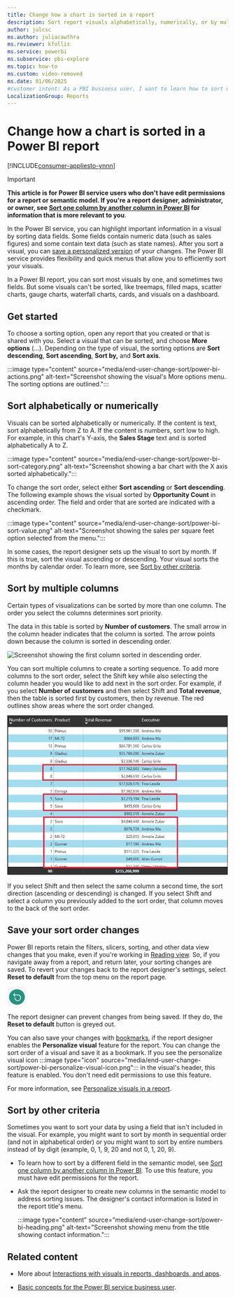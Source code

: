 ```yaml
---
title: Change how a chart is sorted in a report
description: Sort report visuals alphabetically, numerically, or by multiple columns in Power BI service, and learn how to save your changes.
author: julcsc
ms.author: juliacawthra
ms.reviewer: kfollis
ms.service: powerbi
ms.subservice: pbi-explore
ms.topic: how-to
ms.custom: video-removed
ms.date: 01/06/2025
#customer intent: As a PBI business user, I want to learn how to sort my report visuals so that they look the way I like and are easier to interpret. 
LocalizationGroup: Reports
---
```


# Change how a chart is sorted in a Power BI report

[!INCLUDE[consumer-appliesto-ynnn](../includes/consumer-appliesto-ynnn.md)]

> [!IMPORTANT]
> **This article is for Power BI service users who don't have edit permissions for a report or semantic model. If you're a report designer, administrator, or owner, see [Sort one column by another column in Power BI](../create-reports/desktop-sort-by-column.md) for information that is more relevant to you**.

In the Power BI service, you can highlight important information in a visual by sorting data fields. Some fields contain numeric data (such as sales figures) and some contain text data (such as state names). After you sort a visual, you can [save a personalized version](#save-your-sort-order-changes) of your changes. The Power BI service provides flexibility and quick menus that allow you to efficiently sort your visuals.

In a Power BI report, you can sort most visuals by one, and sometimes two fields. But some visuals can't be sorted, like treemaps, filled maps, scatter charts, gauge charts, waterfall charts, cards, and visuals on a dashboard.

## Get started

To choose a sorting option, open any report that you created or that is shared with you. Select a visual that can be sorted, and choose **More options** (...). Depending on the type of visual, the sorting options are **Sort descending**, **Sort ascending**, **Sort by,** and **Sort axis**.

:::image type="content" source="media/end-user-change-sort/power-bi-actions.png" alt-text="Screenshot showing the visual's More options menu. The sorting options are outlined.":::

## Sort alphabetically or numerically

Visuals can be sorted alphabetically or numerically. If the content is text, sort alphabetically from Z to A. If the content is numbers, sort low to high. For example, in this chart's Y-axis, the **Sales Stage** text and is sorted alphabetically A to Z.

:::image type="content" source="media/end-user-change-sort/power-bi-sort-category.png" alt-text="Screenshot showing a bar chart with the X axis sorted alphabetically.":::

To change the sort order, select either **Sort ascending** or **Sort descending**. The following example shows the visual sorted by **Opportunity Count** in ascending order. The field and order that are sorted are indicated with a checkmark.

:::image type="content" source="media/end-user-change-sort/power-bi-sort-value.png" alt-text="Screenshot showing the sales per square feet option selected from the menu.":::

In some cases, the report designer sets up the visual to sort by month. If this is true, sort the visual ascending or descending. Your visual sorts the months by calendar order. To learn more, see [Sort by other criteria](#sort-by-other-criteria).

## Sort by multiple columns

Certain types of visualizations can be sorted by more than one column. The order you select the columns determines sort priority. 

The data in this table is sorted by **Number of customers**. The small arrow in the column header indicates that the column is sorted. The arrow points down because the column is sorted in descending order.

![Screenshot showing the first column sorted in descending order.](media/end-user-change-sort/power-bi-sort-column.png)

You can sort multiple columns to create a sorting sequence. To add more columns to the sort order, select the Shift key while also selecting the column header you would like to add next in the sort order. For example, if you select **Number of customers** and then select Shift and **Total revenue**, then the table is sorted first by customers, then by revenue. The red outlines show areas where the sort order changed.

![Screenshot showing a table sorted by two columns. Red outlines show changes.](media/end-user-change-sort/power-bi-sort-second.png)

If you select Shift and then select the same column a second time, the sort direction (ascending or descending) is changed. If you select Shift and select a column you previously added to the sort order, that column moves to the back of the sort order.

## Save your sort order changes

Power BI reports retain the filters, slicers, sorting, and other data view changes that you make, even if you're working in [Reading view](end-user-reading-view.md#reading-view). So, if you navigate away from a report, and return later, your sorting changes are saved. To revert your changes back to the report designer's settings, select **Reset to default** from the top menu on the report page.

![Screenshot showing the reset to default button.](media/end-user-change-sort/power-bi-reset-green.png)

The report designer can prevent changes from being saved. If they do, the **Reset to default** button is greyed out.

You can also save your changes with [bookmarks](end-user-bookmarks.md), if the report designer enables the **Personalize visual** feature for the report. You can change the sort order of a visual and save it as a bookmark. If you see the personalize visual icon :::image type="icon" source="media/end-user-change-sort/power-bi-personalize-visual-icon.png"::: in the visual's header, this feature is enabled. You don't need edit permissions to use this feature.

For more information, see [Personalize visuals in a report](end-user-personalize-visuals.md).

## Sort by other criteria

Sometimes you want to sort your data by using a field that isn't included in the visual. For example, you might want to sort by month in sequential order (and not in alphabetical order) or you might want to sort by entire numbers instead of by digit (example, 0, 1, 9, 20 and not 0, 1, 20, 9).  

- To learn how to sort by a different field in the semantic model, see [Sort one column by another column in Power BI](../create-reports/desktop-sort-by-column.md). To use this feature, you must have edit permissions for the report.

- Ask the report designer to create new columns in the semantic model to address sorting issues. The designer's contact information is listed in the report title's menu.

    :::image type="content" source="media/end-user-change-sort/power-bi-heading.png" alt-text="Screenshot showing menu from the title showing contact information.":::

## Related content

- More about [Interactions with visuals in reports, dashboards, and apps](end-user-visualizations.md).

- [Basic concepts for the Power BI service business user](end-user-basic-concepts.md).
